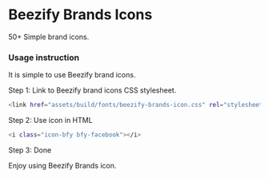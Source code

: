 # Beezify Brands Icons
50+ Simple brand icons.

### Usage instruction
It is simple to use Beezify brand icons. 

Step 1: Link to Beezify brand icons CSS stylesheet.
```sh
<link href="assets/build/fonts/beezify-brands-icon.css" rel="stylesheet">
```

Step 2: Use icon in HTML
```sh
<i class="icon-bfy bfy-facebook"></i>
```

Step 3: Done 

Enjoy using Beezify Brands icon. 
